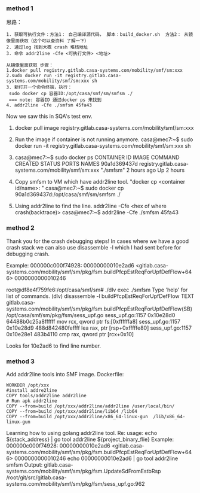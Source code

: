 ### method 1
思路：
```
1. 获取可执行文件：方法1： 自己编译源代码， 脚本：build_docker.sh  方法2： 从镜像里面获取（这个可以查资料 了解一下）  
2. 通过log 找到大概 crash 堆栈地址    
3. 命令 addr2line -Cfe <可执行文件> <地址>
```
```
从镜像里面获取 步骤：
1.docker pull registry.gitlab.casa-systems.com/mobility/smf/sm:xxx
2.sudo docker run -it registry.gitlab.casa-systems.com/mobility/smf/sm:xxx sh
3. 新打开一个命令终端，执行：
 sudo docker cp 容器ID:/opt/casa/smf/sm/smfsm ./
 === note: 容器ID 通过docker ps 来找到
4. addr2line -Cfe ./smfsm 45fa43

```

Now we saw this in SQA's test env.
1. docker pull image registry.gitlab.casa-systems.com/mobility/smf/sm:xxx

2. Run the image if container is not running anymore.
casa@mec7:~$ sudo docker run -it registry.gitlab.casa-systems.com/mobility/smf/sm:xxx sh

3. casa@mec7:~$ sudo docker ps
CONTAINER ID        IMAGE                                                               COMMAND                   CREATED             STATUS              PORTS               NAMES
90a1d369437d        registry.gitlab.casa-systems.com/mobility/smf/sm:xxx                    "./smfsm"                 2 hours ago         Up 2 hours                              
4. Copy smfsm to VM which have addr2line tool.
"docker cp <container id/name>:<the path of executable file>  <copy to where>"
casa@mec7:~$ sudo docker cp 90a1d369437d:/opt/casa/smf/sm/smfsm ./
 
5. Using addr2line to find the line.
addr2line -Cfe <the path of executable file>  <hex of where crash(backtrace)>
casa@mec7:~$ addr2line -Cfe ./smfsm 45fa43          

### method 2
 Thank you for the crash debugging steps! In cases where we have a good crash stack we can also use disassemble -l which I had sent before for debugging crash.
 
Example: 000000c000f74928:  00000000010e2ad6 <gitlab.casa-systems.com/mobility/smf/sm/pkg/fsm.buildPfcpEstReqForUpfDefFlow+646>  0000000000010246
 
root@df8e4f759fe6:/opt/casa/smf/sm# ./dlv exec ./smfsm
Type 'help' for list of commands.
(dlv) disassemble -l buildPfcpEstReqForUpfDefFlow
TEXT gitlab.casa-systems.com/mobility/smf/sm/pkg/fsm.buildPfcpEstReqForUpfDefFlow(SB) /opt/casa/smf/sm/pkg/fsm/sess_upf.go
        sess_upf.go:1157                            0x10e28d0          64488b0c25a8ffffff                 mov rcx, qword ptr fs:[0xffffffa8]
        sess_upf.go:1157                            0x10e28d9          488d842480feffff                     lea rax, ptr [rsp+0xfffffe80]
           sess_upf.go:1157                            0x10e28e1          483b4110                                      cmp rax, qword ptr [rcx+0x10]
 
Looks for 10e2ad6 to find line number.
 
### method 3
Add addr2line tools into SMF image.
Dockerfile:
```
WORKDIR /opt/xxx
#install addre2line
COPY tools/addr2line addr2line
# Run apk addr2line 
COPY --from=build /opt/xxx/addr2line/addr2line /user/local/bin/
COPY --from=build /opt/xxx/addr2line/lib64 /lib64
COPY --from=build /opt/xxx/addr2line/x86_64-linux-gun  /lib/x86_64-linux-gun
```


Learning how to using golang addr2line tool.
Re: usage: echo ${stack_address} | go tool addr2line ${project_binary_flie}
Example:
000000c000f74928:  00000000010e2ad6 <gitlab.casa-systems.com/mobility/smf/sm/pkg/fsm.buildPfcpEstReqForUpfDefFlow+646>  0000000000010246
echo 00000000010e2ad6 | go tool addr2line smfsm
Output:
          gitlab.casa-systems.com/mobility/smf/sm/pkg/fsm.UpdateSdFromEstbRsp
          /root/git/src/gitlab.casa-systems.com/mobility/smf/sm/pkg/fsm/sess_upf.go:962
